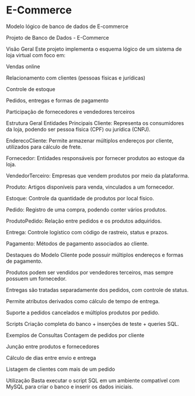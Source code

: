 # E-Commerce
Modelo lógico de banco de dados de E-commerce

Projeto de Banco de Dados - E-Commerce

Visão Geral
Este projeto implementa o esquema lógico de um sistema de loja virtual com foco em:

Vendas online

Relacionamento com clientes (pessoas físicas e jurídicas)

Controle de estoque

Pedidos, entregas e formas de pagamento

Participação de fornecedores e vendedores terceiros

Estrutura Geral
Entidades Principais
Cliente: Representa os consumidores da loja, podendo ser pessoa física (CPF) ou jurídica (CNPJ).

EnderecoCliente: Permite armazenar múltiplos endereços por cliente, utilizados para cálculo de frete.

Fornecedor: Entidades responsáveis por fornecer produtos ao estoque da loja.

VendedorTerceiro: Empresas que vendem produtos por meio da plataforma.

Produto: Artigos disponíveis para venda, vinculados a um fornecedor.

Estoque: Controle da quantidade de produtos por local físico.

Pedido: Registro de uma compra, podendo conter vários produtos.

ProdutoPedido: Relação entre pedidos e os produtos adquiridos.

Entrega: Controle logístico com código de rastreio, status e prazos.

Pagamento: Métodos de pagamento associados ao cliente.

Destaques do Modelo
Cliente pode possuir múltiplos endereços e formas de pagamento.

Produtos podem ser vendidos por vendedores terceiros, mas sempre possuem um fornecedor.

Entregas são tratadas separadamente dos pedidos, com controle de status.

Permite atributos derivados como cálculo de tempo de entrega.

Suporte a pedidos cancelados e múltiplos produtos por pedido.

Scripts
Criação completa do banco + inserções de teste + queries SQL.

Exemplos de Consultas
Contagem de pedidos por cliente

Junção entre produtos e fornecedores

Cálculo de dias entre envio e entrega

Listagem de clientes com mais de um pedido

Utilização
Basta executar o script SQL em um ambiente compatível com MySQL para criar o banco e inserir os dados iniciais.
